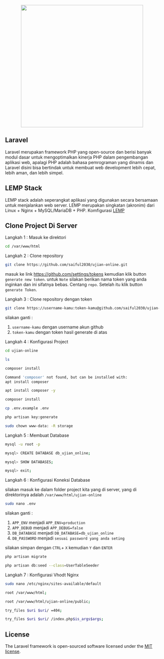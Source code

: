 <p align="center"><a href="https://laravel.com" target="_blank"><img src="https://raw.githubusercontent.com/laravel/art/master/logo-lockup/5%20SVG/2%20CMYK/1%20Full%20Color/laravel-logolockup-cmyk-red.svg" width="400"></a></p>


## Laravel

Laravel merupakan framework PHP yang open-source dan berisi banyak modul dasar untuk mengoptimalkan kinerja PHP dalam pengembangan aplikasi web, apalagi PHP adalah bahasa pemrograman yang dinamis dan Laravel disini bisa bertindak untuk membuat web development lebih cepat, lebih aman, dan lebih simpel.

## LEMP Stack
LEMP stack adalah seperangkat aplikasi yang digunakan secara bersamaan untuk menjalankan web server. LEMP merupakan singkatan (akronim) dari Linux + Nginx + MySQL/MariaDB + PHP.
Komfigurasi [LEMP](https://github.com/saiful2030/LEMP)


## Clone Project Di Server

Langkah 1 : Masuk ke direktori

```sh
cd /var/www/html
```
Langkah 2 : Clone repository

```sh
git clone https://github.com/saiful2030/ujian-online.git
```
masuk ke link https://github.com/settings/tokens 
kemudian klik button `generate new token`.
untuk `Note` silakan berikan nama token yang anda inginkan dan ini sifatnya bebas. Centang `repo`. Setelah itu klik button `generate Token`.

Langkah 3 : Clone repository dengan token

```sh
git clone https://username-kamu:token-kamu@github.com/saiful2030/ujian-online.git
```
silakan ganti :
1. `username-kamu` dengan username akun github
2. `token-kamu` dengan token hasil generate di atas

Langkah 4 : Konfigurasi Project

```sh
cd ujian-online
```
```sh
ls
```
```sh
composer install
```
```sh
Command 'composer' not found, but can be installed with:
apt install composer
```
```sh
apt install composer -y
```
```sh
composer install
```
```sh
cp .env.example .env
```
```sh
php artisan key:generate
```
```sh
sudo chown www-data: -R storage
```

Langkah 5 : Membuat Database

```sh
mysql -u root -p
```
```sh
mysql> CREATE DATABASE db_ujian_online;
```
```sh
mysql> SHOW DATABASES;
```
```sh
mysql> exit;
```
Langkah 6 : Konfigurasi Koneksi Database

silakan masuk ke dalam folder project kita yang di server, yang di direktorinya adalah `/var/www/html/ujian-online`
```sh
sudo nano .env
```
silakan ganti :
1. `APP_ENV` menjadi `APP_ENV=production`
2. `APP_DEBUD` menjadi `APP_DEBUG=false`
3. `DB_DATABASE` menjadi `DB_DATABASE=db_ujian_online`
4. `DB_PASSWORD` menjadi `sesuai password yang anda seting`

silakan simpan dengan `CTRL`+ `X` kemudian `Y` dan `ENTER`

```sh
php artisan migrate
```
```sh
php artisan db:seed --class=UserTableSeeder
```
Langkah 7 : Konfigurasi Vhodt Nginx

```sh
sudo nano /etc/nginx/sites-available/default
```
```sh
root /var/www/html;
```
```sh
root /var/www/html/ujian-online/public;
```
```sh
try_files $uri $uri/ =404;
```
```sh
try_files $uri $uri/ /index.php$is_args$args;
```

## License

The Laravel framework is open-sourced software licensed under the [MIT license](https://opensource.org/licenses/MIT).
